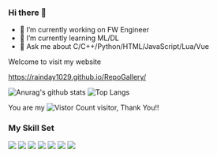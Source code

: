 ### Hi there 👋
<!-- - 😄 I’m graduate student studying EE at CCU. -->
- 🔭 I’m currently working on FW Engineer
- 🌱 I’m currently learning ML/DL
- 💬 Ask me about C/C++/Python/HTML/JavaScript/Lua/Vue

Welcome to visit my website

https://rainday1029.github.io/RepoGallery/

![Anurag's github stats](https://github-readme-stats.vercel.app/api?username=rainday1029&theme=vue-dark)
![Top Langs](https://github-readme-stats.vercel.app/api/top-langs/?username=rainday1029&layout=compact&theme=vue-dark)

You are my ![Vistor Count](https://profile-counter.glitch.me/rainday1029/count.svg) visitor, Thank You!!

### My Skill Set
![](https://img.shields.io/badge/C-A8B9CC?style=for-the-badge&logo=c&logoColor=white)
![](https://img.shields.io/badge/C++-00599C?style=for-the-badge&logo=cplusplus&logoColor=white)
![](https://img.shields.io/badge/Python-3776AB?style=for-the-badge&logo=python&logoColor=white)
![](https://img.shields.io/badge/Html-E34F26?style=for-the-badge&logo=htmx&logoColor=white)
![](https://img.shields.io/badge/JavaScript-F7DF1E?style=for-the-badge&logo=JavaScript&logoColor=white)
![](https://img.shields.io/badge/lua-2C2D72?style=for-the-badge&logo=lua&logoColor=white)
![](https://img.shields.io/badge/vue-4FC08D?style=for-the-badge&logo=vue.js&logoColor=white)

<!--
**rainday1029/rainday1029** is a ✨ _special_ ✨ repository because its `README.md` (this file) appears on your GitHub profile.

Here are some ideas to get you started:

- 🔭 I’m currently working on ...
- 🌱 I’m currently learning ...
- 👯 I’m looking to collaborate on ...
- 🤔 I’m looking for help with ...
- 💬 Ask me about ...
- 📫 How to reach me: ...
- 😄 Pronouns: ...
- ⚡ Fun fact: ...
-->

